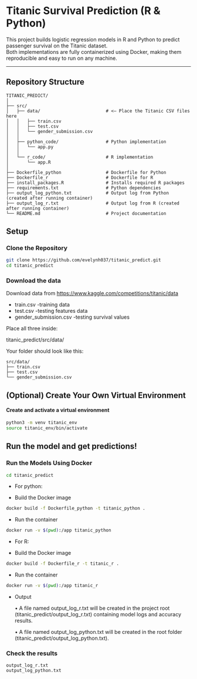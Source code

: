 # Titanic Survival Prediction (R & Python)

This project builds logistic regression models in R and Python to predict passenger survival on the Titanic dataset.  
Both implementations are fully containerized using Docker, making them reproducible and easy to run on any machine.

---

## Repository Structure
```
TITANIC_PREDICT/
│
├── src/
│   ├── data/                         # <– Place the Titanic CSV files here
│   │   ├── train.csv
│   │   ├── test.csv
│   │   └── gender_submission.csv
│   │
│   ├── python_code/                  # Python implementation
│   │   └── app.py
│   │
│   └── r_code/                       # R implementation
│       └── app.R
│
├── Dockerfile_python                 # Dockerfile for Python
├── Dockerfile_r                      # Dockerfile for R
├── install_packages.R                # Installs required R packages
├── requirements.txt                  # Python dependencies
├── output_log_python.txt             # Output log from Python (created after running container)
├── output_log_r.txt                  # Output log from R (created after running container)
└── README.md                         # Project documentation
```
## Setup

### Clone the Repository

```bash
git clone https://github.com/evelynh037/titanic_predict.git
cd titanic_predict
```

### Download the data
Download data from https://www.kaggle.com/competitions/titanic/data
* train.csv                      -training data
* test.csv                       -testing features data
* gender_submission.csv          -testing survival values   

Place all three inside:

titanic_predict/src/data/

Your folder should look like this:
```
src/data/
├── train.csv
├── test.csv
└── gender_submission.csv
```

## (Optional) Create Your Own Virtual Environment
#### Create and activate a virtual environment

```bash
python3 -m venv titanic_env
source titanic_env/bin/activate
```

## Run the model and get predictions!

### Run the Models Using Docker

```bash
cd titanic_predict
```

- For python:

* Build the Docker image

```bash
docker build -f Dockerfile_python -t titanic_python .
```

* Run the container

```bash
docker run -v $(pwd):/app titanic_python
```

- For R:

* Build the Docker image

```bash
docker build -f Dockerfile_r -t titanic_r .
```

* Run the container

```bash
docker run -v $(pwd):/app titanic_r
```

* Output

	•	A file named output_log_r.txt will be created in the project root (titanic_predict/output_log_r.txt) containing model logs and accuracy results.

    •	A file named output_log_python.txt will be created in the root folder (titanic_predict/output_log_python.txt).

### Check the results

```
output_log_r.txt
output_log_python.txt
```
